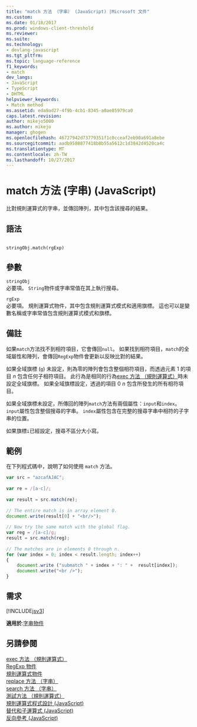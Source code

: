 ```yaml
---
title: "match 方法 （字串） (JavaScript) |Microsoft 文件"
ms.custom: 
ms.date: 01/18/2017
ms.prod: windows-client-threshold
ms.reviewer: 
ms.suite: 
ms.technology:
- devlang-javascript
ms.tgt_pltfrm: 
ms.topic: language-reference
f1_keywords:
- match
dev_langs:
- JavaScript
- TypeScript
- DHTML
helpviewer_keywords:
- Match method
ms.assetid: eda9ad27-4f9b-4cb1-8345-a0ae85979ca0
caps.latest.revision: 
author: mikejo5000
ms.author: mikejo
manager: ghogen
ms.openlocfilehash: 46727942d73779351f1c0cceaf2eb90a691a8ebe
ms.sourcegitcommit: aadb9588877418b8b55a5612c1d3842d4520ca4c
ms.translationtype: MT
ms.contentlocale: zh-TW
ms.lasthandoff: 10/27/2017
---
```

# <a name="match-method-string-javascript"></a>match 方法 (字串) (JavaScript)
比對規則運算式的字串，並傳回陣列，其中包含該搜尋的結果。  
  
## <a name="syntax"></a>語法  
  
```  
  
stringObj.match(rgExp)   
```  
  
## <a name="parameters"></a>參數  
 `stringObj`  
 必要項。 `String`物件或字串常值在其上執行搜尋。  
  
 `rgExp`  
 必要項。 規則運算式物件，其中包含規則運算式模式和適用旗標。 這也可以是變數名稱或字串常值包含規則運算式模式和旗標。  
  
## <a name="remarks"></a>備註  
 如果`match`方法找不到相符項目，它會傳回`null`。 如果找到相符項目，`match`的全域屬性和陣列，會傳回`RegExp`物件會更新以反映比對的結果。  
  
 如果全域旗標 (`g`) 未設定，則為零的陣列會包含整個相符項目，而透過元素 1 的項目 *n* 包含任何子相符項目。 此行為是相同的行為[exec 方法 （規則運算式）](../../javascript/reference/exec-method-regular-expression-javascript.md)時未設定全域旗標。 如果全域旗標設定，透過的項目 0  *n* 包含所發生的所有相符項目。  
  
 如果全域旗標未設定，所傳回的陣列`match`方法有兩個屬性：`input`和`index`。 `input`屬性包含整個搜尋的字串。 `index`屬性包含在完整的搜尋字串中相符的子字串的位置。  
  
 如果旗標`i`已經設定，搜尋不區分大小寫。  
  
## <a name="example"></a>範例  
 在下列程式碼中，說明了如何使用 `match` 方法。  
  
```JavaScript  
var src = "azcafAJAC";  
  
var re = /[a-c]/;  
  
var result = src.match(re);  
  
// The entire match is in array element 0.  
document.write(result[0] + "<br/>");  
  
// Now try the same match with the global flag.  
var reg = /[a-c]/g;  
result = src.match(reg);  
  
// The matches are in elements 0 through n.  
for (var index = 0; index < result.length; index++)  
{  
    document.write ("submatch " + index + ": " +  result[index]);  
    document.write("<br />");  
}  
```  
  
## <a name="requirements"></a>需求  
 [!INCLUDE[jsv3](../../javascript/reference/includes/jsv3-md.md)]  
  
 **適用於**:[字串物件](../../javascript/reference/string-object-javascript.md)  
  
## <a name="see-also"></a>另請參閱  
 [exec 方法 （規則運算式）](../../javascript/reference/exec-method-regular-expression-javascript.md)   
 [RegExp 物件](../../javascript/reference/regexp-object-javascript.md)   
 [規則運算式物件](../../javascript/reference/regular-expression-object-javascript.md)   
 [replace 方法 （字串）](../../javascript/reference/replace-method-string-javascript.md)   
 [search 方法 （字串）](../../javascript/reference/search-method-string-javascript.md)   
 [測試方法 （規則運算式）](../../javascript/reference/test-method-regular-expression-javascript.md)   
 [規則運算式程式設計 (JavaScript)](http://msdn.microsoft.com/en-us/3b62e27c-4f07-4726-a95b-6e841807bfaf)   
 [替代和子運算式 (JavaScript)](http://msdn.microsoft.com/en-us/c59dd3e8-7fee-493e-9123-065af1e651ae)   
 [反向參考 (JavaScript)](http://msdn.microsoft.com/en-us/5d8dbd5a-cd03-4548-850b-9d7bad2c839a)